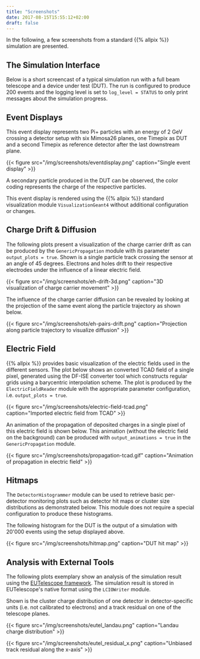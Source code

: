 ```yaml
---
title: "Screenshots"
date: 2017-08-15T15:55:12+02:00
draft: false
---
```


In the following, a few screenshots from a standard {{% allpix %}} simulation are presented.

## The Simulation Interface

Below is a short screencast of a typical simulation run with a full beam telescope and a device under test (DUT). The run is configured to produce 200 events and the logging level is set to `log_level = STATUS` to only print messages about the simulation progress.

<script src="https://asciinema.org/a/183204.js" id="asciicast-183204" async></script>

## Event Displays

This event display represents two Pi+ particles with an energy of 2 GeV crossing a detector setup with six Mimosa26 planes, one Timepix as DUT and a second Timepix as reference detector after the last downstream plane.

{{< figure src="/img/screenshots/eventdisplay.png" caption="Single event display" >}}


A secondary particle produced in the DUT can be observed, the color coding represents the charge of the respective particles.

This event display is rendered using the {{% allpix %}} standard visualization module `VisualizationGeant4` without additional configuration or changes.


## Charge Drift & Diffusion

The following plots present a visualization of the charge carrier drift as can be produced by the `GenericPropagation` module with its parameter `output_plots = true`. Shown is a single particle track crossing the sensor at an angle of 45 degrees. Electrons and holes drift to their respective electrodes under the influence of a linear electric field.

{{< figure src="/img/screenshots/eh-drift-3d.png" caption="3D visualization of charge carrier movement" >}}

The influence of the charge carrier diffusion can be revealed by looking at the projection of the same event along the particle trajectory as shown below.

{{< figure src="/img/screenshots/eh-pairs-drift.png" caption="Projection along particle trajectory to visualize diffusion" >}}


## Electric Field

{{% allpix %}} provides basic visualization of the electric fields used in the different sensors. The plot below shows an converted TCAD field of a single pixel, generated using the DF-ISE converter tool which constructs regular grids using a barycentric interpolation scheme. The plot is produced by the `ElectricFieldReader` module with the appropriate parameter configuration, i.e. `output_plots = true`.

{{< figure src="/img/screenshots/electric-field-tcad.png" caption="Imported electric field from TCAD" >}}

An animation of the propagation of deposited charges in a single pixel of this electric field is shown below. This animation (without the electric field on the background) can be produced with `output_animations = true` in the `GenericPropagation` module.

{{< figure src="/img/screenshots/propagation-tcad.gif" caption="Animation of propagation in electric field" >}}

## Hitmaps

The `DetectorHistogrammer` module can be used to retrieve basic per-detector monitoring plots such as detector hit maps or cluster size distributions as demonstrated below. This module does not require a special configuration to produce these histograms.

The following histogram for the DUT is the output of a simulation with 20'000 events using the setup displayed above.

{{< figure src="/img/screenshots/hitmap.png" caption="DUT hit map" >}}


## Analysis with External Tools

The following plots exemplary show an analysis of the simulation result using the [EUTelescope framework](http://eutelescope.web.cern.ch/). The simulation result is stored in EUTelescope's native format using the `LCIOWriter` module.

Shown is the cluster charge distribution of one detector in detector-specific units (i.e. not calibrated to electrons) and a track residual on one of the telescope planes.

{{< figure src="/img/screenshots/eutel_landau.png" caption="Landau charge distribution" >}}

{{< figure src="/img/screenshots/eutel_residual_x.png" caption="Unbiased track residual along the x-axis" >}}
